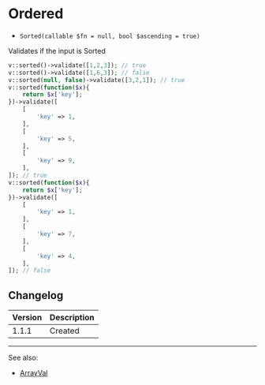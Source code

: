 # Ordered

- `Sorted(callable $fn = null, bool $ascending = true)`

Validates if the input is Sorted

```php
v::sorted()->validate([1,2,3]); // true
v::sorted()->validate([1,6,3]); // false
v::sorted(null, false)->validate([3,2,1]); // true
v::sorted(function($x){
    return $x['key'];
})->validate([
    [
        'key' => 1,
    ],
    [
        'key' => 5,
    ],
    [
        'key' => 9,
    ],
]); // true
v::sorted(function($x){
    return $x['key'];
})->validate([
    [
        'key' => 1,
    ],
    [
        'key' => 7,
    ],
    [
        'key' => 4,
    ],
]); // false
```

## Changelog

Version | Description
--------|-------------
  1.1.1 | Created

***
See also:

- [ArrayVal](ArrayVal.md)
